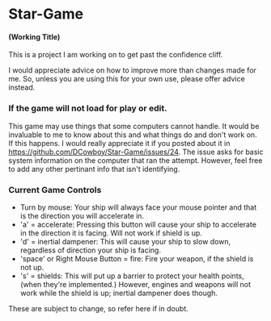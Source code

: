 # Star-Game
#### (Working Title)
This is a project I am working on to get past the confidence cliff.

I would appreciate advice on how to improve more than changes made for me. 
So, unless you are using this for your own use, please offer advice instead.

### If the game will not load for play or edit. 
This game may use things that some computers cannot handle. It would be invaluable to me to know about this and what things do and don't work on. If this happens. I would really appreciate it if you posted about it in https://github.com/DCowboy/Star-Game/issues/24. The issue asks for basic system information on the computer that ran the attempt. However, feel free to add any other pertinant info that isn't identifying.

### Current Game Controls
- Turn by mouse: Your ship will always face your mouse pointer and that is the direction you will accelerate in.
- 'a' = accelerate: Pressing this button will cause your ship to accelerate in the direction it is facing. Will not work if shield is up.
- 'd' = inertial dampener: This will cause your ship to slow down, regardless of direction your ship is facing.
- 'space' or Right Mouse Button = fire: Fire your weapon, if the shield is not up.
- 's' = shields: This will put up a barrier to protect your health points, (when they're implemented.) However, engines and weapons will not work while the shield is up; inertial dampener does though.

These are subject to change, so refer here if in doubt. 
